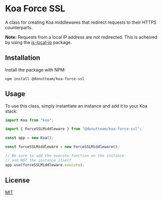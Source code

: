# Koa Force SSL
A class for creating Koa middlewares that redirect requests to their HTTPS counterparts.

**Note:** Requests from a local IP address are *not* redirected. This is acheived by using the [is-local-ip](https://www.npmjs.com/package/is-local-ip) package.

## Installation
Install the package with NPM:

```
npm install @donutteam/koa-force-ssl
```

## Usage
To use this class, simply instantiate an instance and add it to your Koa stack:

```js
import Koa from "koa";

import { ForceSSLMiddleware } from "@donutteam/koa-force-ssl";

const app = new Koa();

const forceSSLMiddleware = new ForceSSLMiddleware();

// Be sure to add the execute function on the instance
// and NOT the instance itself
app.use(forceSSLMiddleware.execute);
```

## License
[MIT](https://github.com/donutteam/koa-force-ssl/blob/main/LICENSE.md)